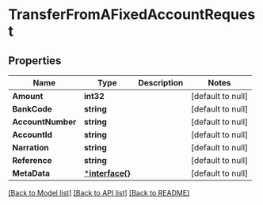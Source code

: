 # TransferFromAFixedAccountRequest

## Properties
Name | Type | Description | Notes
------------ | ------------- | ------------- | -------------
**Amount** | **int32** |  | [default to null]
**BankCode** | **string** |  | [default to null]
**AccountNumber** | **string** |  | [default to null]
**AccountId** | **string** |  | [default to null]
**Narration** | **string** |  | [default to null]
**Reference** | **string** |  | [default to null]
**MetaData** | [***interface{}**](interface{}.md) |  | [default to null]

[[Back to Model list]](../README.md#documentation-for-models) [[Back to API list]](../README.md#documentation-for-api-endpoints) [[Back to README]](../README.md)

